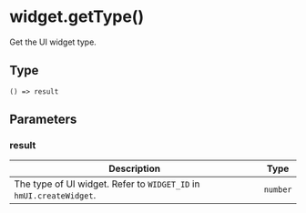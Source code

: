 
# widget.getType()

Get the UI widget type.

## Type[​](/docs/1.0/reference/device-app-api/hmUI/getType/#type "Direct link to Type")

```
() => result  

```
## Parameters[​](/docs/1.0/reference/device-app-api/hmUI/getType/#parameters "Direct link to Parameters")

### result[​](/docs/1.0/reference/device-app-api/hmUI/getType/#result "Direct link to result")

| Description | Type |
| --- | --- |
| The type of UI widget. Refer to `WIDGET_ID` in `hmUI.createWidget`. | `number` |

